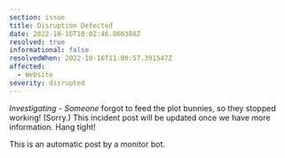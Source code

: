 ```yaml
---
section: issue
title: Disruption Detected
date: 2022-10-16T10:02:46.860388Z
resolved: true
informational: false
resolvedWhen: 2022-10-16T11:00:57.391547Z
affected:
  - Website
severity: disrupted
---
```

*Investigating* - _Someone_ forgot to feed the plot bunnies, so they stopped working! (Sorry.) This incident post will be updated once we have more information. Hang tight!

This is an automatic post by a monitor bot.
        